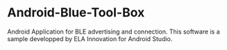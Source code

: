 # Android-Blue-Tool-Box
Android Application for BLE advertising and connection. This software is a sample developped by ELA Innovation for Android Studio.
